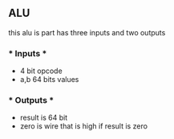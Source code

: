 ## ALU

this alu is part has three inputs and two outputs
### * Inputs *
- 4 bit opcode
- a,b 64 bits values

### * Outputs *
- result is 64 bit
- zero is wire that is high if result is zero
